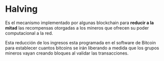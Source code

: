 # Halving

Es el mecanismo implementado por algunas blockchain para **reducir a la mitad** las recompensas otorgadas a los mineros
que ofrecen su poder computacional a la red.

Esta reducción de los ingresos esta programada en el software de Bitcoin para establecer cuantos bitcoins se irán
liberando a medida que los grupos mineros vayan creando bloques al validar las transacciones.

<!-- [blockchain]: / -->
<!-- [bitcoin]: /bitcoin/ -->

